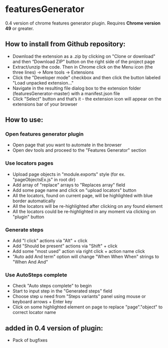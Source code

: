 # featuresGenerator
0.4 version of chrome features generator plugin. Requires **Chrome version 49** or greater.

## How to install from Github repository:
* Download the extension as a .zip by clicking on "Clone or download" and then “Download ZIP” button on the right side of the project page
* Extract/unzip the code. Then in Chrome click on the Menu icon (the three lines) -> More tools -> Extensions
* Click the "Developer mode" checkbox and then click the button labeled "Load unpacked extension..."
* Navigate in the resulting file dialog box to the extension folder (featuresGenerator-master) with a manifest.json file
* Click "Select" button and that’s it - the extension icon will appear on the extensions bar of your browser

## How to use:
### Open features generator plugin
* Open page that you want to automate in the browser
* Open dev tools and proceed to the "Features Generator" section

### Use locators pages
* Upload page objects in "module.exports" style (for ex. "pageObjectsEx.js" in root dir)
* Add array of "replace" arrays to "Replaces array" field
* Add some page name and click on "upload locators" button
* All the locators, found on current page, will be highlighted with blue border automatically
* All the locators will be re-highlighted after clicking on any found element
* All the locators could be re-highlighted in any moment via clicking on "plugin" button

### Generate steps
* Add "I click" actions via "Alt" + click
* Add "Should be present" actions via "Shift" + click
* Add some "most used" action via right click + action name click
* "Auto add And term" option will change "When When When" strings to "When And And"

### Use AutoSteps complete
* Check "Auto steps complete" to begin
* Start to input step in the "Generated steps" field
* Choose step u need from "Steps variants" panel using mouse or keyboard arrows + Enter key
* Click on some highlighted element on page to replace "page"."object" to correct locator name

## added in 0.4 version of plugin:
* Pack of bugfixes
